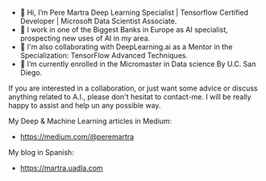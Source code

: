 - 👋 Hi, I’m Pere Martra Deep Learning Specialist | Tensorflow Certified Developer | Microsoft Data Scientist Associate. 
- 🌱 I work in one of the Biggest Banks in Europe as AI specialist, prospecting new uses of AI in my area. 
- 🌱 I'm also collaborating with DeepLearning.ai as a Mentor in the Specialization: TensorFlow Advanced Techniques.
- 🌱 I’m currently enrolled in the Micromaster in Data science By U.C. San Diego.  

If you are interested in a collaboration, or just want some advice or discuss anything related to A.I., please don't hesitat to contact-me. I will be really happy to assist and help un any possible way. 

My Deep & Machine Learning articles in Medium: 
- https://medium.com/@peremartra

My blog in Spanish: 
- https://martra.uadla.com


<!---

--->
